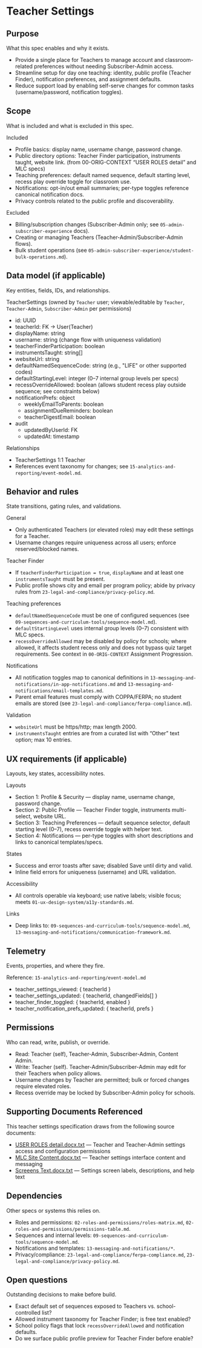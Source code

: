 # Teacher Settings

## Purpose
What this spec enables and why it exists.

- Provide a single place for Teachers to manage account and classroom-related preferences without needing Subscriber-Admin access.
- Streamline setup for day one teaching: identity, public profile (Teacher Finder), notification preferences, and assignment defaults.
- Reduce support load by enabling self-serve changes for common tasks (username/password, notification toggles).


## Scope
What is included and what is excluded in this spec.

Included
- Profile basics: display name, username change, password change.
- Public directory options: Teacher Finder participation, instruments taught, website link. (from 00-ORIG-CONTEXT “USER ROLES detail” and MLC specs)
- Teaching preferences: default named sequence, default starting level, recess play override toggle for classroom use.
- Notifications: opt-in/out email summaries; per-type toggles reference canonical notification docs.
- Privacy controls related to the public profile and discoverability.

Excluded
- Billing/subscription changes (Subscriber-Admin only; see `05-admin-subscriber-experience` docs).
- Creating or managing Teachers (Teacher-Admin/Subscriber-Admin flows).
- Bulk student operations (see `05-admin-subscriber-experience/student-bulk-operations.md`).


## Data model (if applicable)
Key entities, fields, IDs, and relationships.

TeacherSettings (owned by `Teacher` user; viewable/editable by `Teacher`, `Teacher-Admin`, `Subscriber-Admin` per permissions)
- id: UUID
- teacherId: FK → User(Teacher)
- displayName: string
- username: string (change flow with uniqueness validation)
- teacherFinderParticipation: boolean
- instrumentsTaught: string[]
- websiteUrl: string
- defaultNamedSequenceCode: string (e.g., "LIFE" or other supported codes)
- defaultStartingLevel: integer (0–7 internal group levels per specs)
- recessOverrideAllowed: boolean (allows student recess play outside sequence; see constraints below)
- notificationPrefs: object
  - weeklyEmailToParents: boolean
  - assignmentDueReminders: boolean
  - teacherDigestEmail: boolean
- audit
  - updatedByUserId: FK
  - updatedAt: timestamp

Relationships
- TeacherSettings 1:1 Teacher
- References event taxonomy for changes; see `15-analytics-and-reporting/event-model.md`.


## Behavior and rules
State transitions, gating rules, and validations.

General
- Only authenticated Teachers (or elevated roles) may edit these settings for a Teacher.
- Username changes require uniqueness across all users; enforce reserved/blocked names.

Teacher Finder
- If `teacherFinderParticipation = true`, `displayName` and at least one `instrumentsTaught` must be present.
- Public profile shows city and email per program policy; abide by privacy rules from `23-legal-and-compliance/privacy-policy.md`.

Teaching preferences
- `defaultNamedSequenceCode` must be one of configured sequences (see `09-sequences-and-curriculum-tools/sequence-model.md`).
- `defaultStartingLevel` uses internal group levels (0–7) consistent with MLC specs.
- `recessOverrideAllowed` may be disabled by policy for schools; where allowed, it affects student recess only and does not bypass quiz target requirements. See context in `00-ORIG-CONTEXT` Assignment Progression.

Notifications
- All notification toggles map to canonical definitions in `13-messaging-and-notifications/in-app-notifications.md` and `13-messaging-and-notifications/email-templates.md`.
- Parent email features must comply with COPPA/FERPA; no student emails are stored (see `23-legal-and-compliance/ferpa-compliance.md`).

Validation
- `websiteUrl` must be https/http; max length 2000.
- `instrumentsTaught` entries are from a curated list with “Other” text option; max 10 entries.


## UX requirements (if applicable)
Layouts, key states, accessibility notes.

Layouts
- Section 1: Profile & Security — display name, username change, password change.
- Section 2: Public Profile — Teacher Finder toggle, instruments multi-select, website URL.
- Section 3: Teaching Preferences — default sequence selector, default starting level (0–7), recess override toggle with helper text.
- Section 4: Notifications — per-type toggles with short descriptions and links to canonical templates/specs.

States
- Success and error toasts after save; disabled Save until dirty and valid.
- Inline field errors for uniqueness (username) and URL validation.

Accessibility
- All controls operable via keyboard; use native labels; visible focus; meets `01-ux-design-system/a11y-standards.md`.

Links
- Deep links to: `09-sequences-and-curriculum-tools/sequence-model.md`, `13-messaging-and-notifications/communication-framework.md`.


## Telemetry
Events, properties, and where they fire.

Reference: `15-analytics-and-reporting/event-model.md`
- teacher_settings_viewed: { teacherId }
- teacher_settings_updated: { teacherId, changedFields[] }
- teacher_finder_toggled: { teacherId, enabled }
- teacher_notification_prefs_updated: { teacherId, prefs }


## Permissions
Who can read, write, publish, or override.

- Read: Teacher (self), Teacher-Admin, Subscriber-Admin, Content Admin.
- Write: Teacher (self). Teacher-Admin/Subscriber-Admin may edit for their Teachers when policy allows.
- Username changes by Teacher are permitted; bulk or forced changes require elevated roles.
- Recess override may be locked by Subscriber-Admin policy for schools.


## Supporting Documents Referenced

This teacher settings specification draws from the following source documents:

- [USER ROLES detail.docx.txt](../00-ORIG-CONTEXT/USER%20ROLES%20detail.docx.txt) — Teacher and Teacher-Admin settings access and configuration permissions
- [MLC Site Content.docx.txt](../00-ORIG-CONTEXT/MLC%20Site%20Content.docx.txt) — Teacher settings interface content and messaging
- [Screeens Text.docx.txt](../00-ORIG-CONTEXT/Screeens%20Text.docx.txt) — Settings screen labels, descriptions, and help text

## Dependencies
Other specs or systems this relies on.

- Roles and permissions: `02-roles-and-permissions/roles-matrix.md`, `02-roles-and-permissions/permissions-table.md`.
- Sequences and internal levels: `09-sequences-and-curriculum-tools/sequence-model.md`.
- Notifications and templates: `13-messaging-and-notifications/*`.
- Privacy/compliance: `23-legal-and-compliance/ferpa-compliance.md`, `23-legal-and-compliance/privacy-policy.md`.


## Open questions
Outstanding decisions to make before build.

- Exact default set of sequences exposed to Teachers vs. school-controlled list?
- Allowed instrument taxonomy for Teacher Finder; is free text enabled?
- School policy flags that lock `recessOverrideAllowed` and notification defaults.
- Do we surface public profile preview for Teacher Finder before enable?



